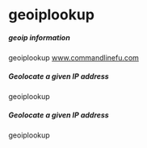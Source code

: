 # geoiplookup

##### geoip information

   geoiplookup  www.commandlinefu.com

##### Geolocate a given IP address

   geoiplookup  <ipadress>

##### Geolocate a given IP address

   geoiplookup  <ipadress>
